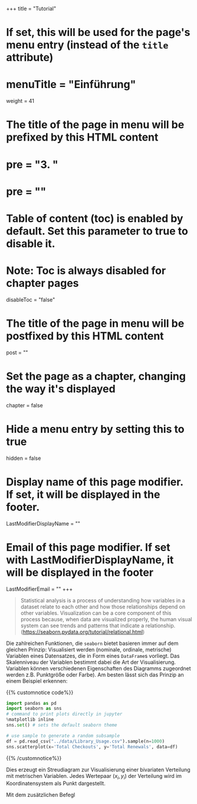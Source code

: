 +++
title = "Tutorial"
# If set, this will be used for the page's menu entry (instead of the `title` attribute)
# menuTitle = "Einführung"
weight = 41
# The title of the page in menu will be prefixed by this HTML content
# pre = "<b>3. </b>"
# pre = "<i class='fab fa-github'></i>"
# Table of content (toc) is enabled by default. Set this parameter to true to disable it.
# Note: Toc is always disabled for chapter pages
disableToc = "false"

# The title of the page in menu will be postfixed by this HTML content
post = ""
# Set the page as a chapter, changing the way it's displayed
chapter = false
# Hide a menu entry by setting this to true
hidden = false
# Display name of this page modifier. If set, it will be displayed in the footer.
LastModifierDisplayName = ""
# Email of this page modifier. If set with LastModifierDisplayName, it will be displayed in the footer
LastModifierEmail = ""
+++

> Statistical analysis is a process of understanding how variables in a dataset relate to each other and how those relationships depend on other variables. Visualization can be a core component of this process because, when data are visualized properly, the human visual system can see trends and patterns that indicate a relationship. (https://seaborn.pydata.org/tutorial/relational.html)

Die zahlreichen Funktionen, die `seaborn` bietet basieren immer auf dem gleichen Prinzip: Visualisiert werden (nominale, ordinale, metrische) Variablen eines Datensatzes, die in Form eines `DataFrame`s vorliegt. Das Skalenniveau der Variablen bestimmt dabei die Art der Visualisierung. Variablen können verschiedenen Eigenschaften des Diagramms zugeordnet werden z.B. Punktgröße oder Farbe). Am besten lässt sich das Prinzip an einem Beispiel erkennen:

{{% customnotice code%}}
```python
import pandas as pd
import seaborn as sns
# command to print plots directly in jupyter
%matplotlib inline
sns.set() # sets the default seaborn theme

# use sample to generate a random subsample
df = pd.read_csv("../data/Library_Usage.csv").sample(n=1000)
sns.scatterplot(x='Total Checkouts', y='Total Renewals', data=df)
```
{{% /customnotice%}}

Dies erzeugt ein Streudiagram zur Visualisierung einer bivariaten Verteilung mit metrischen Variablen. Jedes Wertepaar $(x_i,y_i)$ der Verteilung wird im Koordinatensystem als Punkt dargestellt.

Mit dem zusätzlichen Befegl
